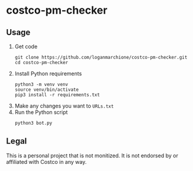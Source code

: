 # costco-pm-checker

## Usage

1. Get code
    ```
    git clone https://github.com/loganmarchione/costco-pm-checker.git
    cd costco-pm-checker
    ```
1. Install Python requirements
    ```
    python3 -m venv venv
    source venv/bin/activate
    pip3 install -r requirements.txt
    ```
1. Make any changes you want to `URLs.txt`
1. Run the Python script 
    ```
    python3 bot.py
    ```

## Legal

This is a personal project that is not monitized. It is not endorsed by or affiliated with Costco in any way.